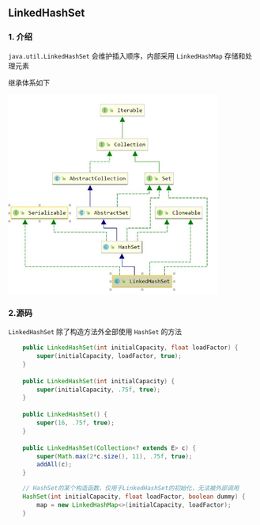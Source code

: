 ## LinkedHashSet

### 1. 介绍

`java.util.LinkedHashSet` 会维护插入顺序，内部采用 `LinkedHashMap` 存储和处理元素

继承体系如下

<img src="img/LinkedHashSet继承体系.jpg" style="zoom:70%" />

### 2.源码

`LinkedHashSet` 除了构造方法外全部使用 `HashSet` 的方法

``` java
    public LinkedHashSet(int initialCapacity, float loadFactor) {
        super(initialCapacity, loadFactor, true);
    }

    public LinkedHashSet(int initialCapacity) {
        super(initialCapacity, .75f, true);
    }

    public LinkedHashSet() {
        super(16, .75f, true);
    }

    public LinkedHashSet(Collection<? extends E> c) {
        super(Math.max(2*c.size(), 11), .75f, true);
        addAll(c);
    }
```

``` java
    // HashSet的某个构造函数，仅用于LinkedHashSet的初始化，无法被外部调用
    HashSet(int initialCapacity, float loadFactor, boolean dummy) {
        map = new LinkedHashMap<>(initialCapacity, loadFactor);
    }
```

